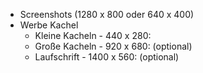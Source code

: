 - Screenshots (1280 x 800 oder 640 x 400)
- Werbe Kachel
    - Kleine Kacheln - 440 x 280:
    - Große Kacheln - 920 x 680: (optional)
    - Laufschrift - 1400 x 560: (optional)